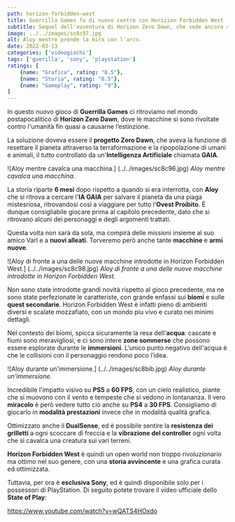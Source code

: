```yaml
---
path: horizon-forbidden-west
title: Guerrilla Games fa di nuovo centro con Horizion Forbidden West
subtitle: Sequel dell'avventura di Horizon Zero Dawn, che vede ancora come protagonista Aloy, Cercatrice della tribù dei Nora.
image: ../../images/sc8c97.jpg
alt: Aloy mentre prende la mira con l'arco.
date: 2022-03-13
categories: ['videogiochi']
tags: ['guerilla', 'sony', 'playstation']
ratings: [
	{name: "Grafica", rating: "8.5"},
	{name: "Storia", rating: "8.5"},
	{name: "Gameplay", rating: "9"},
]
---
```


In questo nuovo gioco di **Guerrilla Games** ci ritroviamo nel mondo postapocalitico di **Horizon Zero Dawn**, dove le macchine si sono rivoltate contro l'umanità fin quasi a causarne l’estinzione.

La soluzione doveva essere il **progetto Zero Dawn**, che aveva la funzione di resettare il pianeta attraverso la terraformazione e la ripopolazione di umani e animali, il tutto controllato da un'**Intelligenza Artificiale** chiamata **GAIA**.

![Aloy mentre cavalca una macchina.] (../../images/sc8c96.jpg)
*Aloy mentre cavalca una macchina.*

La storia riparte **6 mesi** dopo rispetto a quando si era interrotta, con **Aloy** che si ritrova a cercare l'**IA GAIA** per salvare il pianeta da una piaga mistesriosa, ritrovandosi così a viaggiare per tutto l’**Ovest Proibito**. È dunque consigliabile giocare prima al capitolo precedente, dato che si ritrovano alcuni dei personaggi e degli argomenti trattati.

Questa volta non sarà da sola, ma compirà delle missioni insieme al suo amico Varl e a **nuovi alleati**. Torveremo però anche tante **macchine** e **armi nuove**.

![Aloy di fronte a una delle nuove macchine introdotte in Horizon Forbidden West.] (../../images/sc8c98.jpg)
*Aloy di fronte a una delle nuove macchine introdotte in Horizon Forbidden West.*

Non sono state introdotte grandi novità rispetto al gioco precedente, ma ne sono state perfezionate le caratteriste, con grande enfassi sui **biomi** e sulle **quest secondarie**. Horizon Forbidden West è infatti pieno di ambienti diversi e scalate mozzafiato, con un mondo piu vivo e curato nei minimi dettagli.

Nel contesto dei biomi, spicca sicuramente la resa dell'**acqua**: cascate e fiumi sono meravigliosi, e ci sono intere **zone sommerse** che possono essere esplorate durante le **immersioni**. L'unico punto negativo dell'acqua è che le collisioni con il personaggio rendono poco l’idea.

![Aloy durante un'immersione.] (../../images/sc8bib.jpg)
*Aloy durante un'immersione.*

Incredibile l'impatto visivo su **PS5** a **60 FPS**, con un cielo realistico, piante che si muovono con il vento e tempeste che si vedono in lontananza. Il vero **miracolo** è però vedere tutto ciò anche su **PS4** a **30 FPS**.
Consigliamo di giocarlo in **modalità prestazioni** invece che in modalità qualità grafica.

Ottimizzato anche il **DualSense**, ed è possibile sentire la **resistenza dei grilletti** a ogni scoccare di freccia e la **vibrazione del controller** ogni volta che si cavalca una creatura sui vari terreni.

**Horizon Forbidden West** è quindi un open world non troppo rivoluzionario ma ottimo nel suo genere, con una **storia avvincente** e una grafica curata ed ottimizzata.

Tuttavia, per ora è **esclusiva Sony**, ed è quindi disponibile solo per i possessori di PlayStation.
Di seguito potete trovare il video ufficiale dello **State of Play**:

https://www.youtube.com/watch?v=wQATS4HOxdo